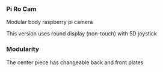 ### Pi Ro Cam

Modular body raspberry pi camera

This version uses round display (non-touch) with 5D joystick

### Modularity

The center piece has changeable back and front plates
